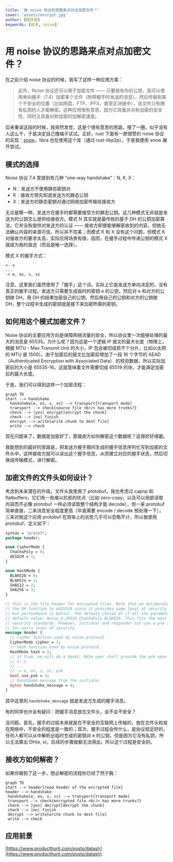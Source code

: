 ```yaml
---
title: '用 noise 协议的思路来点对点加密文件？'
cover: 'assets/encrypt.jpg'
author: [程序君]
keywords: [技术, noise]
---
```


# 用 noise 协议的思路来点对点加密文件？

在之前介绍 noise 协议的时候，我写了这样一种应用方案：

> 此外，Noise 协议还可以用于加密文件 —— 只要我有你的公钥，我可以使用单向握手（7.4）加密某个文件（附带握手时发送的消息），然后传输到某个不安全的位置（比如网盘，FTP，IPFS，甚至区块链中），该文件只有拥有私钥的人才能解密。这种应用很有意思，因为它具备非对称加密的安全性，同时又具备对称加密的加解密速度。

后来重读这段的时候，我突然发觉，这是个很有意思的思路，搜了一圈，似乎没有人这么干，于是决定自己撸袖子试试。正好，rust 下面有一款很赞的 noise 协议的实现：[snow](https://snow.rs)，libra 也在使用这个库（通过 rust-libp2p），于是我便用 snow 展开尝试。

## 模式的选择

Noise 协议 7.4 里提到有几种 "one-way handshake"：N, K, X：

* N：发送方不使用静态密钥对
* K：接收方预先知道发送方的静态公钥
* X：发送方的静态密钥对通过网络加密传输给接收方

无论是哪一种，发送方在握手时都需要接受方的静态公钥。这几种模式无非就是发送方的公钥怎么提供给接收方。模式 N 其实就是最传统的基于 DH 的公钥加密算法，它并没有提供对发送方的认证 —— 接收方即便能够解密收到的内容，但她无法确认内容的来源可信，所以并不完美；而模式 K 和 X 没有这个问题，但模式 K 对接收方的要求太高，实际应用场景有限，因而，在握手过程中传递公钥的模式 X 就成为我的首选（而且是唯一选择）。

模式 X 的握手方式：

```noise
<- s
...
-> e, es, s, ss
```

注意，这里我们虽然使用了「握手」这个词，实际上它是发送方单向决定的，没有真正的握手过程。发送方只需要生成临时的密钥 e 的公钥，然后对 e 和对方的公钥做 DH，用 DH 的结果加密自己的公钥，然后用自己的公钥和对方的公钥做 DH，整个过程中生成的密钥就是接下来加密所需的密钥。

## 如何用这个模式加密文件？

Noise 协议的主要应用方向是保障网络流量的安全，所以协议里一次能够处理的最大的消息是 65535。为什么呢？因为这是一个逻辑 IP 报文的最大长度（物理上，根据 MTU - Max Transmit Unit 的大小，IP 包会被切成若干个分片，比如以太网的 MTU 是 1500）。由于加密后的报文比加密前增加了一段 16 个字节的 AEAD（Authenticated Encryption with Associated Data） 的校验数据，所以实际加密前的大小是 65535-16。这就意味着文件需要切成 65519 的块，才能满足加密后的最大长度。

于是，我们可以得到这样一个加密流程：

```mermaid
graph TD
start --> handshake
  handshake[e, es, s, ss] --> transport[transport mode]
  transport --> check{source file <br/> has more trunks?}
  check --> |yes| encrypt[encrypt the chunk]
  check --> |no| finish
  encrypt --> write[write chunk to dest file]
  write --> check
```

现在问题来了，数据是加密好了，那接收方如何解密这个数据呢？这得好好琢磨。

我能想到的最好的思路是，把发送方握手期间生成的握手信息序列化写到加密的文件头中，这样接收方就可以读出这个握手信息，从而建立对应的握手状态，然后切换成传输模式，进行解密。

## 加密文件的文件头如何设计？

考虑到未来潜在的升级，文件头我使用了 protobuf。我也考虑过 capnp 和 flatbuffers，它们有一些难以抗拒的优点（比如 zero-copy，以及可以局部读取内容而不必像 protobuf 一样必须读取整个结构才能 decode），但一来 protobuf 简单直接，二来消息安全程度更高（毕竟需要 encode / decode 预处理一下），三来对我这个应用 protobuf 在效率上的劣势几乎可以忽略不计，所以我使用 protobuf，定义如下：

```protobuf
syntax = "proto3";
package header;

enum CipherMode {
  ChaChaPoly = 0;
  AESGCM = 1;
}

enum HashMode {
  BLAKE2b = 0;
  BLAKE2s = 1;
  SHA512 = 2;
  SHA256 = 3;
}

// this is the file header for encrypted files. Note that we deliberately fixed
// the DH function to ed25519 since it provides same level of security as ed448,
// but performance is better. The default choise of if all the parameters are
// default value: Noise_X_25519_ChaChaPoly_BLAKE2b. This fits the most of the
// security standards. However, initiator and responder can use a pre shared key
// for extra level of security.
message Header {
  // cipher function used by noise protocol
  CipherMode cipher = 1;
  // hash function used by noise protocol
  HashMode hash = 2;
  // if true, we will do a Xpsk1. Note user shall provide the psk upon Session::new.
  // <- s
  // ...
  // -> e, es, s, ss, psk
  bool use_psk = 3;
  // handshake message from the initiator
  bytes handshake_message = 4;
}
```

其中这里的 `handshake_message` 就是发送方生成的握手消息。

有的同学也许会有疑问：把握手消息放在文件头，会不会不安全？

没问题。首先，握手的过程本来就是在不安全的互联网上传输的，放在文件头和放在网络中，不安全的程度是一致的；其次，握手过程会传什么，是协议规定好的，任何人都可以从中解析出临时生成的密钥对 e 的公钥，但是因为它没有私钥，所以无法算出 DH(e, s)，后续的步骤就都无法得出。所以这个过程是安全的。

## 接收方如何解密？

如果你跟到了这一步，想必解密的流程你已经了然于胸：

```mermaid
graph TD
start --> header[read header of the encrypted file]
header --> handshake
 handshake[e, es, s, ss] --> transport[transport mode]
 transport --> check{encrypted file <br/> has more trunks?}
 check --> |yes| decrypt[decrypt the chunk]
 check --> |no| finish
 decrypt --> write[write chunk to dest file]
 write --> check
```

## 应用前景

[https://www.producthunt.com/posts/datash](https://www.producthunt.com/posts/datash)
